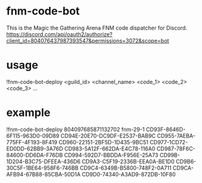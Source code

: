 # fnm-code-bot
This is the Magic the Gathering Arena FNM code dispatcher for Discord.
https://discord.com/api/oauth2/authorize?client_id=804076437987393547&permissions=3072&scope=bot

# usage
!fnm-code-bot-deploy
<guild_id>
<channel_name>
<code_1>
<code_2>
<code_3>
...

# example
!fnm-code-bot-deploy
804097685871132702
fnm-29-1
CD93F-8646D-6F115-963D0-09D89
CD94E-20E70-DC9DF-E2537-BAB9C
CD955-7AEBA-775FF-4F193-8F419
CD960-22151-2BF5D-1D435-9BC51
CD977-1CD72-ED0DD-62BB9-3A76D
CD983-5A12F-662DA-E4C78-116A0
CD987-78F6C-84600-DD6DA-F76DB
CD994-592D7-BBDDA-F956E-25A73
CD99B-1D204-B3C75-DFEEA-436D6
CD9A3-C5F19-2336B-EEA0A-BE1D0
CD9B6-30C5F-1BE64-958F6-746BB
CD9C4-6349B-B5800-748F2-0A711
CD9CA-AFB94-67B88-85CBA-50D1A
CD9D0-74340-A3AD9-872DB-10F80
